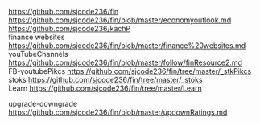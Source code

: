 



https://github.com/sjcode236/fin    
https://github.com/sjcode236/fin/blob/master/economyoutlook.md     
https://github.com/sjcode236/kachP     
finance websites https://github.com/sjcode236/fin/blob/master/finance%20websites.md    
youTubeChannels https://github.com/sjcode236/fin/blob/master/follow/finResource2.md    
FB-youtubePikcs https://github.com/sjcode236/fin/tree/master/_stkPikcs     
stoks https://github.com/sjcode236/fin/tree/master/_stoks     
Learn https://github.com/sjcode236/fin/tree/master/Learn     


upgrade-downgrade  https://github.com/sjcode236/fin/blob/master/updownRatings.md      

